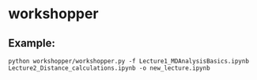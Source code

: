 # workshopper


## Example:

```
python workshopper/workshopper.py -f Lecture1_MDAnalysisBasics.ipynb Lecture2_Distance_calculations.ipynb -o new_lecture.ipynb
```
